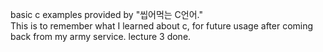 basic c examples provided by "씹어먹는 C언어." <br>
This is to remember what I learned about c, for future usage after coming back from my army service.
lecture 3 done.
